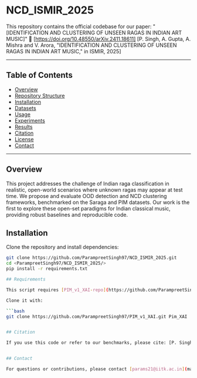# NCD_ISMIR_2025
This repository contains the official codebase for our paper: "[IDENTIFICATION AND CLUSTERING OF UNSEEN RAGAS IN INDIAN ART MUSIC]"
📄 [https://doi.org/10.48550/arXiv.2411.18611] [P. Singh, A. Gupta, A. Mishra and V. Arora, "IDENTIFICATION AND CLUSTERING OF UNSEEN RAGAS IN INDIAN ART MUSIC," in ISMIR, 2025]

---

## Table of Contents

- [Overview](#overview)
- [Repository Structure](#repository-structure)
- [Installation](#installation)
- [Datasets](#datasets)
- [Usage](#usage)
- [Experiments](#experiments)
- [Results](#results)
- [Citation](#citation)
- [License](#license)
- [Contact](#contact)

---

## Overview

This project addresses the challenge of Indian raga classification in realistic, open-world scenarios where unknown ragas may appear at test time. We propose and evaluate OOD detection and NCD clustering frameworks, benchmarked on the Saraga and PIM datasets. Our work is the first to explore these open-set paradigms for Indian classical music, providing robust baselines and reproducible code.



## Installation

Clone the repository and install dependencies:
```bash
git clone https://github.com/ParampreetSingh97/NCD_ISMIR_2025.git
cd <ParampreetSingh97/NCD_ISMIR_2025/>
pip install -r requirements.txt

## Requirements

This script requires [PIM_v1_XAI-repo](https://github.com/ParampreetSingh97/PIM_v1_XAI.git).

Clone it with:

```bash
git clone https://github.com/ParampreetSingh97/PIM_v1_XAI.git Pim_XAI


## Citation

If you use this code or refer to our benchmarks, please cite: [P. Singh, A. Gupta, A. Mishra and V. Arora, "IDENTIFICATION AND CLUSTERING OF UNSEEN RAGAS IN INDIAN ART MUSIC," in ISMIR, 2025]


## Contact

For questions or contributions, please contact [params21@iitk.ac.in](mailto:params21@iitk.ac.in).

